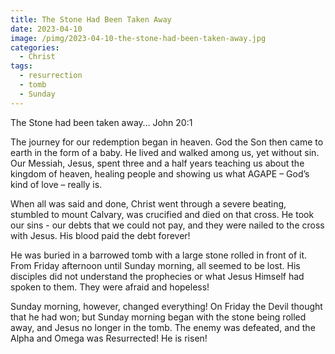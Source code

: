 ```yaml
---
title: The Stone Had Been Taken Away
date: 2023-04-10
image: /pimg/2023-04-10-the-stone-had-been-taken-away.jpg
categories:
  - Christ
tags:
  - resurrection
  - tomb
  - Sunday
---
```


The Stone had been taken away…  John 20:1<br/>

The journey for our redemption began in heaven. God the Son then came to earth in the form of a baby. He lived and walked among us, yet without sin. Our Messiah, Jesus, spent three and a half years teaching us about the kingdom of heaven, healing people and showing us what AGAPE – God’s kind of love – really is.

When all was said and done, Christ went through a severe beating, stumbled to mount Calvary, was crucified and died on that cross. He took our sins - our debts that we could not pay, and they were nailed to the cross with Jesus. His blood paid the debt forever!

He was buried in a barrowed tomb with a large stone rolled in front of it. From Friday afternoon until Sunday morning, all seemed to be lost. His disciples did not understand the prophecies or what Jesus Himself had spoken to them. They were afraid and hopeless!

Sunday morning, however, changed everything! On Friday the Devil thought that he had won; but Sunday morning began with the stone being rolled away, and Jesus no longer in the tomb. The enemy was defeated, and the Alpha and Omega was Resurrected! He is risen!




